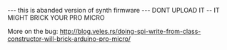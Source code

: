 --- this is abanded version of synth firmware ---
DONT UPLOAD IT -- IT MIGHT BRICK YOUR PRO MICRO 

More on the bug:
http://blog.veles.rs/doing-spi-write-from-class-constructor-will-brick-arduino-pro-micro/
